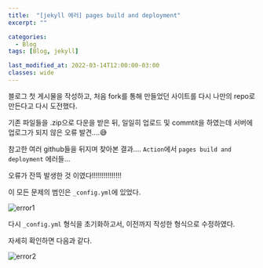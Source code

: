 ```yaml
---
title:  "[jekyll 에러] pages build and deployment"
excerpt: ""

categories:
  - Blog
tags: [Blog, jekyll]

last_modified_at: 2022-03-14T12:00:00-03:00
classes: wide
---
```


블로그 첫 게시물을 작성하고, 처음 fork를 통해 만들었던 사이트를 다시 나만의 repo로 만든다고 다시 도전했다.

기존 파일들을 .zip으로 다운을 받은 뒤, 일일히 업로드 및 commtit을 하였는데 서버에 업로그가 되지 않은 오류 발견....😅

참고한 여러 github들을 뒤지며 찾아본 결과.... `Action`에서 `pages build and deployment` 에러들... 

오류가 잔뜩 발생한 것 이였다!!!!!!!!!!!!!!!

이 모든 문제의 범인은 `_config.yml`에 있었다. 

![error1](https://user-images.githubusercontent.com/84653623/158160359-dd3d61fc-7551-42e3-a2f3-bae63f9ca6f4.png)

다시 `_config.yml` 형식을 초기화하고서, 이전까지 작성한 형식으로 수정하였다.

자세히 확인하면 다음과 같다.

![error2](https://user-images.githubusercontent.com/84653623/158160666-8f38e45b-ccc2-4640-b413-a77888b419cd.png)

